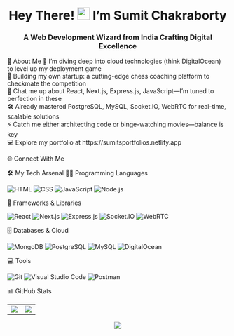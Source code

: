<h1 align="center">Hey There! <img src="https://media.giphy.com/media/hvRJCLFzcasrR4ia7z/giphy.gif" width="28"> I’m Sumit Chakraborty</h1> <h3 align="center">A Web Development Wizard from India Crafting Digital Excellence</h3>
💫 About Me
🔭 I’m diving deep into cloud technologies (think DigitalOcean) to level up my deployment game<br>
🌟 Building my own startup: a cutting-edge chess coaching platform to checkmate the competition<br>
💬 Chat me up about React, Next.js, Express.js, JavaScript—I’m tuned to perfection in these<br>
🛠️ Already mastered PostgreSQL, MySQL, Socket.IO, WebRTC for real-time, scalable solutions<br>
⚡ Catch me either architecting code or binge-watching movies—balance is key<br>
💻 Explore my portfolio at https://sumitsportfolios.netlify.app

🌐 Connect With Me





🛠️ My Tech Arsenal
👨‍💻 Programming Languages
<p> <img alt="HTML" src="https://img.shields.io/badge/HTML-E34F26.svg?logo=html5&logoColor=white"> <img alt="CSS" src="https://img.shields.io/badge/CSS-1572B6.svg?logo=css3&logoColor=white"> <img alt="JavaScript" src="https://img.shields.io/badge/JavaScript-F7DF1E.svg?logo=javascript&logoColor=black"> <img alt="Node.js" src="https://img.shields.io/badge/Node.js-43853D.svg?logo=node.js&logoColor=white"> </p>
🧰 Frameworks & Libraries
<p> <img alt="React" src="https://img.shields.io/badge/React-%2320232a.svg?style=flat-square&logo=react&logoColor=%2361DAFB"> <img alt="Next.js" src="https://img.shields.io/badge/Next.js-000000.svg?style=flat-square&logo=next.js&logoColor=white"> <img alt="Express.js" src="https://img.shields.io/badge/Express.js-%23404d59.svg?style=flat-square&logo=express&logoColor=white"> <img alt="Socket.IO" src="https://img.shields.io/badge/Socket.IO-010101.svg?style=flat-square&logo=socket.io&logoColor=white"> <img alt="WebRTC" src="https://img.shields.io/badge/WebRTC-333333.svg?style=flat-square&logo=webrtc&logoColor=white"> </p>
🗄️ Databases & Cloud
<p> <img alt="MongoDB" src="https://img.shields.io/badge/MongoDB-4ea94b.svg?logo=mongodb&logoColor=white"> <img alt="PostgreSQL" src="https://img.shields.io/badge/PostgreSQL-316192.svg?logo=postgresql&logoColor=white"> <img alt="MySQL" src="https://img.shields.io/badge/MySQL-00f.svg?logo=mysql&logoColor=white"> <img alt="DigitalOcean" src="https://img.shields.io/badge/DigitalOcean-0080FF.svg?logo=digitalocean&logoColor=white"> </p>
💻 Tools
<p> <img alt="Git" src="https://img.shields.io/badge/Git-F05033.svg?logo=git&logoColor=white"> <img alt="Visual Studio Code" src="https://img.shields.io/badge/VS%20Code-0078d7.svg?logo=visual-studio-code&logoColor=white"> <img alt="Postman" src="https://img.shields.io/badge/Postman-FF6C37.svg?logo=postman&logoColor=white"> </p>
📊 GitHub Stats
<table> <tr> <td> <img src="https://github-readme-stats.vercel.app/api?username=EmptyNode&include_all_commits=true&count_private=true&show_icons=true&line_height=20&theme=aura"/> </td> <td> <img src="https://github-readme-stats.vercel.app/api/top-langs?username=EmptyNode&show_icons=true&locale=en&layout=compact&theme=aura"/> </td> </tr> </table> <p align="center"> <img align="center" src="http://github-readme-streak-stats.herokuapp.com?user=EmptyNode&theme=aura"/> </p>
